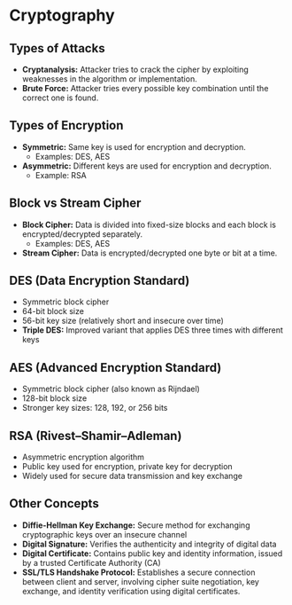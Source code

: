 # Cryptography

## Types of Attacks

- **Cryptanalysis:** Attacker tries to crack the cipher by exploiting weaknesses in the algorithm or implementation.
- **Brute Force:** Attacker tries every possible key combination until the correct one is found.

## Types of Encryption

- **Symmetric:** Same key is used for encryption and decryption.
  - Examples: DES, AES
- **Asymmetric:** Different keys are used for encryption and decryption.
  - Example: RSA

## Block vs Stream Cipher

- **Block Cipher:** Data is divided into fixed-size blocks and each block is encrypted/decrypted separately.
  - Examples: DES, AES
- **Stream Cipher:** Data is encrypted/decrypted one byte or bit at a time.

## DES (Data Encryption Standard)

- Symmetric block cipher
- 64-bit block size
- 56-bit key size (relatively short and insecure over time)
- **Triple DES:** Improved variant that applies DES three times with different keys

## AES (Advanced Encryption Standard)

- Symmetric block cipher (also known as Rijndael)
- 128-bit block size
- Stronger key sizes: 128, 192, or 256 bits

## RSA (Rivest–Shamir–Adleman)

- Asymmetric encryption algorithm
- Public key used for encryption, private key for decryption
- Widely used for secure data transmission and key exchange

## Other Concepts

- **Diffie-Hellman Key Exchange:** Secure method for exchanging cryptographic keys over an insecure channel
- **Digital Signature:** Verifies the authenticity and integrity of digital data
- **Digital Certificate:** Contains public key and identity information, issued by a trusted Certificate Authority (CA)
- **SSL/TLS Handshake Protocol:** Establishes a secure connection between client and server, involving cipher suite negotiation, key exchange, and identity verification using digital certificates.

